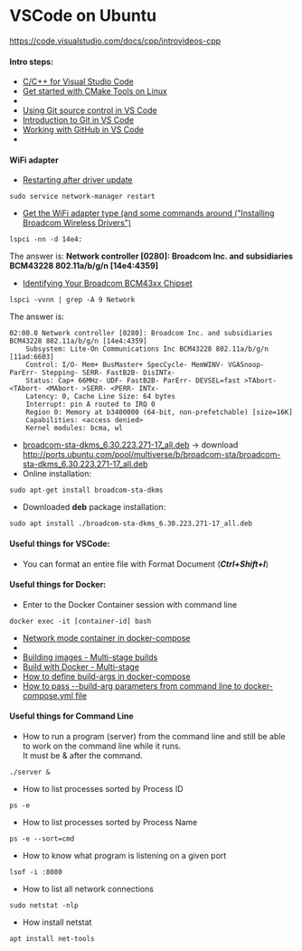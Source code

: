 # VSCode on Ubuntu

https://code.visualstudio.com/docs/cpp/introvideos-cpp


#### Intro steps:
- [C/C++ for Visual Studio Code](https://code.visualstudio.com/docs/languages/cpp)
- [Get started with CMake Tools on Linux](https://code.visualstudio.com/docs/cpp/cmake-linux)
- 
- [Using Git source control in VS Code](https://code.visualstudio.com/docs/sourcecontrol/overview)
- [Introduction to Git in VS Code](https://code.visualstudio.com/docs/sourcecontrol/intro-to-git)
- [Working with GitHub in VS Code](https://code.visualstudio.com/docs/sourcecontrol/github)
- 

#### WiFi adapter
- [Restarting after driver update](https://forums.linuxmint.com/viewtopic.php?t=331246)
```
sudo service network-manager restart
```
- [Get the WiFi adapter type (and some commands around ("Installing Broadcom Wireless Drivers")](https://askubuntu.com/questions/55868/installing-broadcom-wireless-drivers)
```
lspci -nn -d 14e4:
```
The answer is: **Network controller [0280]: Broadcom Inc. and subsidiaries BCM43228 802.11a/b/g/n [14e4:4359]**
- [Identifying Your Broadcom BCM43xx Chipset](https://help.ubuntu.com/community/WifiDocs/Driver/bcm43xx)
```
lspci -vvnn | grep -A 9 Network
```
The answer is:
```
02:00.0 Network controller [0280]: Broadcom Inc. and subsidiaries BCM43228 802.11a/b/g/n [14e4:4359]
	Subsystem: Lite-On Communications Inc BCM43228 802.11a/b/g/n [11ad:6603]
	Control: I/O- Mem+ BusMaster+ SpecCycle- MemWINV- VGASnoop- ParErr- Stepping- SERR- FastB2B- DisINTx-
	Status: Cap+ 66MHz- UDF- FastB2B- ParErr- DEVSEL=fast >TAbort- <TAbort- <MAbort- >SERR- <PERR- INTx-
	Latency: 0, Cache Line Size: 64 bytes
	Interrupt: pin A routed to IRQ 0
	Region 0: Memory at b3400000 (64-bit, non-prefetchable) [size=16K]
	Capabilities: <access denied>
	Kernel modules: bcma, wl
```
- [broadcom-sta-dkms_6.30.223.271-17_all.deb](https://ubuntu.pkgs.org/22.04/ubuntu-multiverse-arm64/broadcom-sta-dkms_6.30.223.271-17_all.deb.html) -> download http://ports.ubuntu.com/pool/multiverse/b/broadcom-sta/broadcom-sta-dkms_6.30.223.271-17_all.deb
- Online installation:
```
sudo apt-get install broadcom-sta-dkms
```
- Downloaded **deb** package installation:
```
sudo apt install ./broadcom-sta-dkms_6.30.223.271-17_all.deb
```




#### Useful things for VSCode:
- You can format an entire file with Format Document (_**Ctrl+Shift+I**_) 



#### Useful things for Docker:
- Enter to the Docker Container session with command line
```
docker exec -it [container-id] bash
```
- [Network mode container in docker-compose](https://stackoverflow.com/questions/58102461/network-mode-container-in-docker-compose)
- 
- [Building images - Multi-stage builds](https://docs.docker.com/build/building/multi-stage/)
- [Build with Docker - Multi-stage](https://docs.docker.com/build/guide/multi-stage/)
- [How to define build-args in docker-compose](https://stackoverflow.com/questions/50734271/how-to-define-build-args-in-docker-compose)
- [How to pass --build-arg parameters from command line to docker-compose.yml file](https://stackoverflow.com/questions/60499764/how-to-pass-build-arg-parameters-from-command-line-to-docker-compose-yml-file)



#### Useful things for Command Line
- How to run a program (server) from the command line and still be able to work on the command line while it runs.<br>It must be & after the command.
```
./server &
```
- How to list processes sorted by Process ID
```
ps -e
```
- How to list processes sorted by Process Name
```
ps -e --sort=cmd
```
- How to know what program is listening on a given port
```
lsof -i :8080
```
- How to list all network connections
```
sudo netstat -nlp
```
- How install netstat
```
apt install net-tools
```

